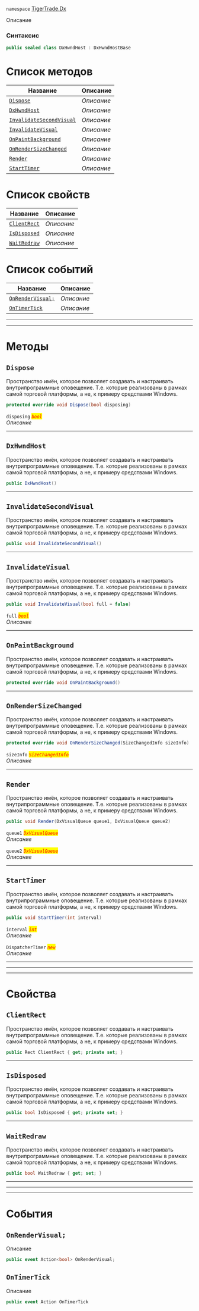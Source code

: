 
`namespace` [TigerTrade.Dx](../TigerTrade.Dx.md)


Описание

### Синтаксис
```csharp
public sealed class DxHwndHost : DxHwndHostBase
```


# Список методов
| Название | Описание |
| --- | --- |
| [`Dispose`](#Dispose-m) | *Описание* |
| [`DxHwndHost`](#DxHwndHost-m) | *Описание* |
| [`InvalidateSecondVisual`](#InvalidateSecondVisual-m) | *Описание* |
| [`InvalidateVisual`](#InvalidateVisual-m) | *Описание* |
| [`OnPaintBackground`](#OnPaintBackground-m) | *Описание* |
| [`OnRenderSizeChanged`](#OnRenderSizeChanged-m) | *Описание* |
| [`Render`](#Render-m) | *Описание* |
| [`StartTimer`](#StartTimer-m) | *Описание* |

# Список свойств
| Название | Описание |
| --- | --- |
| [`ClientRect`](#ClientRect-p) | *Описание* |
| [`IsDisposed`](#IsDisposed-p) | *Описание* |
| [`WaitRedraw`](#WaitRedraw-p) | *Описание* |

# Список событий
| Название | Описание |
| --- | --- |
| [`OnRenderVisual;`](#OnRenderVisual;-p) | *Описание* |
| [`OnTimerTick`](#OnTimerTick-p) | *Описание* |





***  
***  
# Методы

## `Dispose`<a href="StartTimer-m" id="StartTimer-m"></a>
Пространство имён, которое позволяет создавать и настраивать внутрипрограммные оповещение. Т.е. которые реализованы в рамках самой торговой платформы, а не, к примеру средствами Windows.

```csharp
protected override void Dispose(bool disposing)
```

`disposing` <mark style="color:red;">*`bool`*</mark>  
 *Описание*  


***  

## `DxHwndHost`<a href="StartTimer-m" id="StartTimer-m"></a>
Пространство имён, которое позволяет создавать и настраивать внутрипрограммные оповещение. Т.е. которые реализованы в рамках самой торговой платформы, а не, к примеру средствами Windows.

```csharp
public DxHwndHost()
```

***  

## `InvalidateSecondVisual`<a href="StartTimer-m" id="StartTimer-m"></a>
Пространство имён, которое позволяет создавать и настраивать внутрипрограммные оповещение. Т.е. которые реализованы в рамках самой торговой платформы, а не, к примеру средствами Windows.

```csharp
public void InvalidateSecondVisual()
```

***  

## `InvalidateVisual`<a href="StartTimer-m" id="StartTimer-m"></a>
Пространство имён, которое позволяет создавать и настраивать внутрипрограммные оповещение. Т.е. которые реализованы в рамках самой торговой платформы, а не, к примеру средствами Windows.

```csharp
public void InvalidateVisual(bool full = false)
```

`full` <mark style="color:red;">*`bool`*</mark>  
 *Описание*  


***  

## `OnPaintBackground`<a href="StartTimer-m" id="StartTimer-m"></a>
Пространство имён, которое позволяет создавать и настраивать внутрипрограммные оповещение. Т.е. которые реализованы в рамках самой торговой платформы, а не, к примеру средствами Windows.

```csharp
protected override void OnPaintBackground()
```

***  

## `OnRenderSizeChanged`<a href="StartTimer-m" id="StartTimer-m"></a>
Пространство имён, которое позволяет создавать и настраивать внутрипрограммные оповещение. Т.е. которые реализованы в рамках самой торговой платформы, а не, к примеру средствами Windows.

```csharp
protected override void OnRenderSizeChanged(SizeChangedInfo sizeInfo)
```

`sizeInfo` <mark style="color:red;">*`SizeChangedInfo`*</mark>  
 *Описание*  


***  

## `Render`<a href="StartTimer-m" id="StartTimer-m"></a>
Пространство имён, которое позволяет создавать и настраивать внутрипрограммные оповещение. Т.е. которые реализованы в рамках самой торговой платформы, а не, к примеру средствами Windows.

```csharp
public void Render(DxVisualQueue queue1, DxVisualQueue queue2)
```
`queue1` <mark style="color:red;">*`DxVisualQueue`*</mark>  
 *Описание*  

`queue2` <mark style="color:red;">*`DxVisualQueue`*</mark>  
 *Описание*  


***  

## `StartTimer`<a href="StartTimer-m" id="StartTimer-m"></a>
Пространство имён, которое позволяет создавать и настраивать внутрипрограммные оповещение. Т.е. которые реализованы в рамках самой торговой платформы, а не, к примеру средствами Windows.

```csharp
public void StartTimer(int interval)
```
`interval` <mark style="color:red;">*`int`*</mark>  
 *Описание*  

`DispatcherTimer` <mark style="color:red;">*`new`*</mark>  
 *Описание*  


***  
***  
 ***  
# Свойства

## `ClientRect`<a href="WaitRedraw-p" id="WaitRedraw-p"></a>
Пространство имён, которое позволяет создавать и настраивать внутрипрограммные оповещение. Т.е. которые реализованы в рамках самой торговой платформы, а не, к примеру средствами Windows.

```csharp
public Rect ClientRect { get; private set; }
```  
***

## `IsDisposed`<a href="WaitRedraw-p" id="WaitRedraw-p"></a>
Пространство имён, которое позволяет создавать и настраивать внутрипрограммные оповещение. Т.е. которые реализованы в рамках самой торговой платформы, а не, к примеру средствами Windows.

```csharp
public bool IsDisposed { get; private set; }
```  
***

## `WaitRedraw`<a href="WaitRedraw-p" id="WaitRedraw-p"></a>
Пространство имён, которое позволяет создавать и настраивать внутрипрограммные оповещение. Т.е. которые реализованы в рамках самой торговой платформы, а не, к примеру средствами Windows.

```csharp
public bool WaitRedraw { get; set; }
```  
***
***  
 ***  
# События

## `OnRenderVisual;`<a href="OnTimerTick-p" id="OnTimerTick-p"></a>
Описание

```csharp
public event Action<bool> OnRenderVisual;
```

## `OnTimerTick`<a href="OnTimerTick-p" id="OnTimerTick-p"></a>
Описание

```csharp
public event Action OnTimerTick
```

